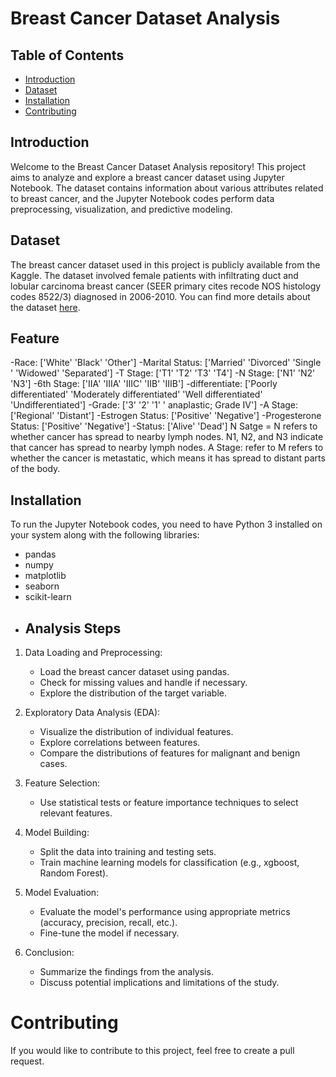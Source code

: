 # Breast Cancer Dataset Analysis
## Table of Contents
- [Introduction](#introduction)
- [Dataset](#dataset)
- [Installation](#installation)
- [Contributing](#contributing)
## Introduction
Welcome to the Breast Cancer Dataset Analysis repository! This project aims to analyze and explore a breast cancer dataset using Jupyter Notebook. The dataset contains information about various attributes related to breast cancer, and the Jupyter Notebook codes perform data preprocessing, visualization, and predictive modeling.
## Dataset
The breast cancer dataset used in this project is publicly available from the Kaggle. The dataset involved female patients with infiltrating duct and lobular carcinoma breast cancer (SEER primary cites recode NOS histology codes 8522/3) diagnosed in 2006-2010. You can find more details about the dataset [here](https://www.kaggle.com/datasets/reihanenamdari/breast-cancer).
## Feature 
-Race:  ['White' 'Black' 'Other']
-Marital Status:  ['Married' 'Divorced' 'Single ' 'Widowed' 'Separated']
-T Stage:  ['T1' 'T2' 'T3' 'T4']
-N Stage:  ['N1' 'N2' 'N3']
-6th Stage:  ['IIA' 'IIIA' 'IIIC' 'IIB' 'IIIB']
-differentiate:  ['Poorly differentiated' 'Moderately differentiated' 'Well differentiated' 'Undifferentiated']
-Grade:  ['3' '2' '1' ' anaplastic; Grade IV']
-A Stage:  ['Regional' 'Distant']
-Estrogen Status:  ['Positive' 'Negative']
-Progesterone Status:  ['Positive' 'Negative']
-Status:  ['Alive' 'Dead']
 N Satge = N refers to whether cancer has spread to nearby lymph nodes. N1, N2, and N3 indicate that cancer has spread to nearby lymph nodes. A Stage: refer to M refers to whether the cancer is metastatic, which means it has spread to distant parts of the body.
## Installation
To run the Jupyter Notebook codes, you need to have Python 3 installed on your system along with the following libraries:
- pandas
- numpy
- matplotlib
- seaborn
- scikit-learn
- ## Analysis Steps

1. Data Loading and Preprocessing:
   - Load the breast cancer dataset using pandas.
   - Check for missing values and handle if necessary.
   - Explore the distribution of the target variable.

2. Exploratory Data Analysis (EDA):
   - Visualize the distribution of individual features.
   - Explore correlations between features.
   - Compare the distributions of features for malignant and benign cases.

3. Feature Selection:
   - Use statistical tests or feature importance techniques to select relevant features.

4. Model Building:
   - Split the data into training and testing sets.
   - Train machine learning models for classification (e.g., xgboost, Random Forest).

5. Model Evaluation:
   - Evaluate the model's performance using appropriate metrics (accuracy, precision, recall, etc.).
   - Fine-tune the model if necessary.

6. Conclusion:
   - Summarize the findings from the analysis.
   - Discuss potential implications and limitations of the study.

# Contributing
If you would like to contribute to this project, feel free to create a pull request.






